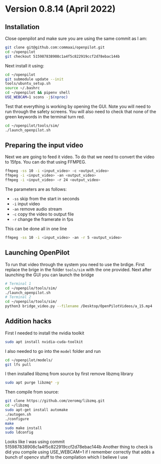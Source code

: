 # Version 0.8.14 (April 2022)

## Installation

Close openpilot and make sure you are using the same commit as I am:
```bash
git clone git@github.com:commaai/openpilot.git
cd ~/openpilot
git checkout 515987838908c1a4f5c822919ccf2d78ebac144b
```

Next install it using:
```bash
cd ~/openpilot
git submodule update --init
tools/ubuntu_setup.sh
source ~/.bashrc
cd ~/openpilot && pipenv shell
USE_WEBCAM=1 scons -j$(nproc)
```

Test that everything is working by opening the GUI. Note you will need to run through the safety screens. You will also need to check that none of the green keywords in the terminal turn red.
```bash
cd ~/openpilot/tools/sim/
./launch_openpilot.sh
```

## Preparing the input video

Next we are going to feed it video. To do that we need to convert the video to 15fps. You can do that using FFMPEG.
```bash
ffmpeg -ss 10 -i <input_video> -c <output_video>
ffmpeg -i <input_video> -an <output_video>
ffmpeg -i <input_video> -r 24 <output_video>
```

The parameters are as follows:
* `-ss` skip from the start in seconds
* `-i` input video
* `-an` remove audio stream
* `-c` copy the video to output file
* `-r` change the framerate in fps

This can be done all in one line
```bash
ffmpeg -ss 10 -i <input_video> -an -r 5 <output_video>
```

## Launching OpenPilot

To run that video through the system you need to use the brdige. First replace the brige in the folder `tools/sim` with the one provided. Next after launching the GUI you can launch the bridge
```bash
# Terminal 1
cd ~/openpilo/tools/sim/
./launch_openpilot.sh
# Terminal 2
cd ~/openpilo/tools/sim/
python3 bridge_video.py --filename /Desktop/OpenPilotVideos/a_15.mp4
```


## Addition hacks

First I needed to install the nvidia toolkit
```bash
sudo apt install nvidia-cuda-toolkit
```

I also needed to go into the `model` folder and run
```bash
cd ~/openpilot/models/
git lfs pull
```

I then installed libzmq from source by first remove libzmq library
```bash
sudo apt purge libzmq* -y
```

Then compile from source:
```bash
git clone https://github.com/zeromq/libzmq.git
cd ~/libzmq
sudo apt-get install automake
./autogen.sh
./configure
make
sudo make install
sudo ldconfig
```
Looks like I was using commit 515987838908c1a4f5c822919ccf2d78ebac144b
Another thing to check is did you compile using USE_WEBCAM=1 if I remember correctly that adds a bunch of opencv stuff to the compilation which I believe I use
